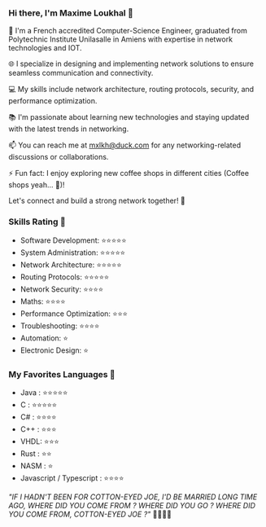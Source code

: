 ### Hi there, I'm Maxime Loukhal 👋

🔭 I'm a French accredited Computer-Science Engineer, graduated from Polytechnic Institute Unilasalle in Amiens with expertise in network technologies and IOT.

🌐 I specialize in designing and implementing network solutions to ensure seamless communication and connectivity.

💻 My skills include network architecture, routing protocols, security, and performance optimization.

📚 I'm passionate about learning new technologies and staying updated with the latest trends in networking.

📫 You can reach me at mxlkh@duck.com for any networking-related discussions or collaborations.

⚡ Fun fact: I enjoy exploring new coffee shops in different cities (Coffee shops yeah... 👀)!

Let's connect and build a strong network together! 🚀

### Skills Rating 🌟

- Software Development: ⭐️⭐️⭐️⭐️⭐️
- System Administration: ⭐️⭐️⭐️⭐️⭐️
- Network Architecture: ⭐️⭐️⭐️⭐️⭐️
- Routing Protocols: ⭐️⭐️⭐️⭐️⭐️
- Network Security: ⭐️⭐️⭐️⭐️
- Maths: ⭐️⭐️⭐️⭐
- Performance Optimization: ⭐️⭐️⭐️
- Troubleshooting: ⭐️⭐️⭐️⭐️
- Automation: ⭐️
- Electronic Design: ⭐️

### My Favorites Languages 🐞

- Java : ⭐️⭐️⭐️⭐️⭐️
- C : ⭐️⭐️⭐️⭐️⭐️
- C# : ⭐️⭐️⭐️⭐️
- C++ : ⭐️⭐️⭐️
- VHDL: ⭐️⭐️⭐️
- Rust : ⭐️⭐️
- NASM : ⭐
- Javascript / Typescript : ⭐️⭐️⭐️⭐️


*"IF I HADN'T BEEN FOR COTTON-EYED JOE, I'D BE MARRIED LONG TIME AGO, WHERE DID YOU COME FROM ? WHERE DID YOU GO ? WHERE DID YOU COME FROM, COTTON-EYED JOE ?"* 🦅🦅🦅🤠
<!--
**nakira974/nakira974** is a ✨ _special_ ✨ repository because its `README.md` (this file) appears on your GitHub profile.

Here are some ideas to get you started:

- 🔭 I’m currently working on ...
- 🌱 I’m currently learning ...
- 👯 I’m looking to collaborate on ...
- 🤔 I’m looking for help with ...
- 💬 Ask me about ...
- 📫 How to reach me: ...
- 😄 Pronouns: ...
- ⚡ Fun fact: ...
-->

